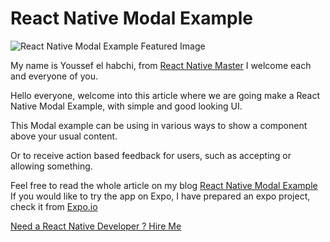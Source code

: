 
# React Native Modal Example

  

![React Native Modal Example Featured Image](https://reactnativemaster.com/wp-content/uploads/2019/12/React-Native-Modal-Example.png)
  

My name is Youssef el habchi, from [React Native Master](https://reactnativemaster.com) I welcome each and everyone of you.




Hello everyone, welcome into this article where we are going make a React Native Modal Example, with simple and good looking UI.

This Modal example can be using in various ways to show a component above your usual content.

Or to receive action based feedback for users, such as accepting or allowing something.


Feel free to read the whole article on my blog [React Native Modal Example](https://reactnativemaster.com/react-native-modal-example/)
If you would like to try the app on Expo, I have prepared an expo project, check it from  [Expo.io](https://expo.io/@alhydra/react-native-modal-example)

[Need a React Native Developer ? Hire Me](https://reactnativemaster.com/senior-react-native-developer-ready-to-go/)
